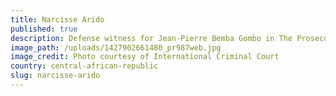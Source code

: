 ```yaml
---
title: Narcisse Arido
published: true
description: Defense witness for Jean-Pierre Bemba Gombo in The Prosecutor v. Jean-Pierre Bemba Gombo
image_path: /uploads/1427902661480_pr987web.jpg
image_credit: Photo courtesy of International Criminal Court
country: central-african-republic
slug: narcisse-arido
---
```



